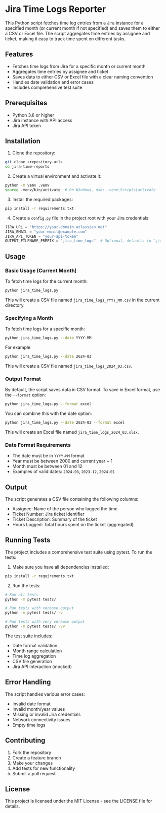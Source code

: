 # Jira Time Logs Reporter

This Python script fetches time log entries from a Jira instance for a specified month (or current month if not specified) and saves them to either a CSV or Excel file. The script aggregates time entries by assignee and ticket, making it easy to track time spent on different tasks.

## Features

- Fetches time logs from Jira for a specific month or current month
- Aggregates time entries by assignee and ticket
- Saves data to either CSV or Excel file with a clear naming convention
- Handles date validation and error cases
- Includes comprehensive test suite

## Prerequisites

- Python 3.8 or higher
- Jira instance with API access
- Jira API token

## Installation

1. Clone the repository:
```bash
git clone <repository-url>
cd jira-time-reports
```

2. Create a virtual environment and activate it:
```bash
python -m venv .venv
source .venv/bin/activate  # On Windows, use: .venv\Scripts\activate
```

3. Install the required packages:
```bash
pip install -r requirements.txt
```

4. Create a `config.py` file in the project root with your Jira credentials:
```python
JIRA_URL = "https://your-domain.atlassian.net"
JIRA_EMAIL = "your-email@example.com"
JIRA_API_TOKEN = "your-api-token"
OUTPUT_FILENAME_PREFIX = "jira_time_logs"  # Optional, defaults to "jira_time_logs"
```

## Usage

### Basic Usage (Current Month)

To fetch time logs for the current month:

```bash
python jira_time_logs.py
```

This will create a CSV file named `jira_time_logs_YYYY_MM.csv` in the current directory.

### Specifying a Month

To fetch time logs for a specific month:

```bash
python jira_time_logs.py --date YYYY-MM
```

For example:
```bash
python jira_time_logs.py --date 2024-03
```

This will create a CSV file named `jira_time_logs_2024_03.csv`.

### Output Format

By default, the script saves data in CSV format. To save in Excel format, use the `--format` option:

```bash
python jira_time_logs.py --format excel
```

You can combine this with the date option:

```bash
python jira_time_logs.py --date 2024-03 --format excel
```

This will create an Excel file named `jira_time_logs_2024_03.xlsx`.

### Date Format Requirements

- The date must be in `YYYY-MM` format
- Year must be between 2000 and current year + 1
- Month must be between 01 and 12
- Examples of valid dates: `2024-03`, `2023-12`, `2024-01`

## Output

The script generates a CSV file containing the following columns:
- Assignee: Name of the person who logged the time
- Ticket Number: Jira ticket identifier
- Ticket Description: Summary of the ticket
- Hours Logged: Total hours spent on the ticket (aggregated)

## Running Tests

The project includes a comprehensive test suite using pytest. To run the tests:

1. Make sure you have all dependencies installed:
```bash
pip install -r requirements.txt
```

2. Run the tests:
```bash
# Run all tests
python -m pytest tests/

# Run tests with verbose output
python -m pytest tests/ -v

# Run tests with very verbose output
python -m pytest tests/ -vv
```

The test suite includes:
- Date format validation
- Month range calculation
- Time log aggregation
- CSV file generation
- Jira API interaction (mocked)

## Error Handling

The script handles various error cases:
- Invalid date format
- Invalid month/year values
- Missing or invalid Jira credentials
- Network connectivity issues
- Empty time logs

## Contributing

1. Fork the repository
2. Create a feature branch
3. Make your changes
4. Add tests for new functionality
5. Submit a pull request

## License

This project is licensed under the MIT License - see the LICENSE file for details. 